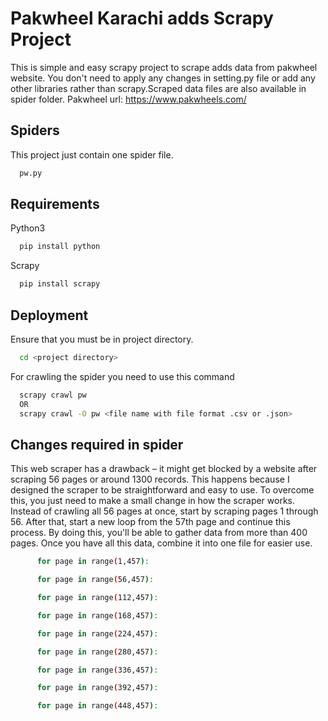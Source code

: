 
# Pakwheel Karachi adds Scrapy Project

This is simple and easy scrapy project to scrape adds data from pakwheel website. You don't need to apply any changes in setting.py file or add any other libraries rather than scrapy.Scraped data files are also available in spider folder. Pakwheel url: https://www.pakwheels.com/






## Spiders

This project just contain one spider file.

```bash
  pw.py
```


## Requirements

Python3
```bash
  pip install python
```
Scrapy
```bash
  pip install scrapy
```
## Deployment
Ensure that you must be in project directory.
```bash
  cd <project directory>
```
For crawling the spider you need to use this command
```bash
  scrapy crawl pw
  OR
  scrapy crawl -O pw <file name with file format .csv or .json>
```


## Changes required in spider

This web scraper has a drawback – it might get blocked by a website after scraping 56 pages or around 1300 records. This happens because I designed the scraper to be straightforward and easy to use. To overcome this, you just need to make a small change in how the scraper works. Instead of crawling all 56 pages at once, start by scraping pages 1 through 56. After that, start a new loop from the 57th page and continue this process. By doing this, you'll be able to gather data from more than 400 pages. Once you have all this data, combine it into one file for easier use.
```bash
      for page in range(1,457):
```
```bash
      for page in range(56,457):
```
```bash
      for page in range(112,457):
```
```bash
      for page in range(168,457):
```
```bash
      for page in range(224,457):
```
```bash
      for page in range(280,457):
```
```bash
      for page in range(336,457):
```
```bash
      for page in range(392,457):
```
```bash
      for page in range(448,457):
```
